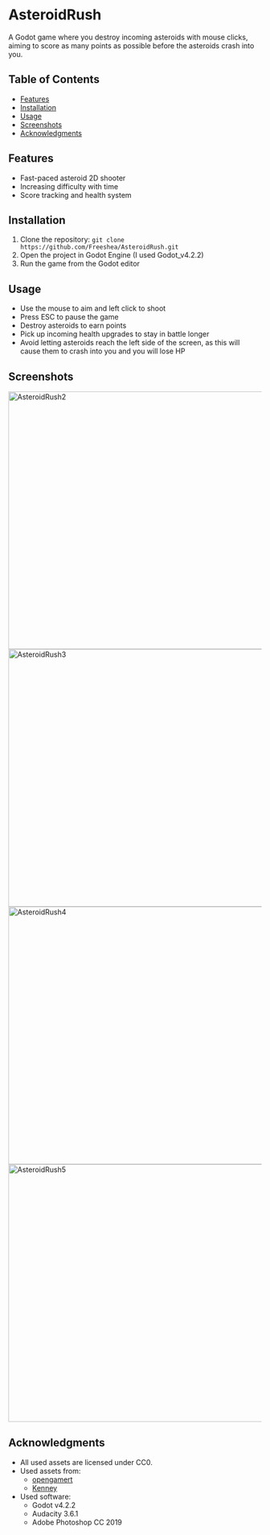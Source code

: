# AsteroidRush
A Godot game where you destroy incoming asteroids with mouse clicks, aiming to score as many points as possible before the asteroids crash into you.

## Table of Contents
- [Features](#features)
- [Installation](#installation)
- [Usage](#usage)
- [Screenshots](#screenshots)
- [Acknowledgments](#acknowledgments)

## Features
- Fast-paced asteroid 2D shooter
- Increasing difficulty with time
- Score tracking and health system

## Installation
1. Clone the repository: `git clone https://github.com/Freeshea/AsteroidRush.git`
2. Open the project in Godot Engine (I used Godot_v4.2.2)
3. Run the game from the Godot editor

## Usage
- Use the mouse to aim and left click to shoot
- Press ESC to pause the game
- Destroy asteroids to earn points
- Pick up incoming health upgrades to stay in battle longer
- Avoid letting asteroids reach the left side of the screen, as this will cause them to crash into you and you will lose HP

## Screenshots

<div align="center>
  <img src="https://github.com/user-attachments/assets/3980132d-3bb5-4edf-a595-aa81e84b477b" alt="AsteroidRush1" width="512"/>
  <img src="https://github.com/user-attachments/assets/d8f2aa14-061c-457b-89ea-470b3672b731" alt="AsteroidRush2" width="512"/>
  <img src="https://github.com/user-attachments/assets/b0e88074-00ab-40d7-bfa7-47fd12547f0e" alt="AsteroidRush3" width="512"/>
  <img src="https://github.com/user-attachments/assets/315f97ac-c016-42fd-88d1-9644632d3580" alt="AsteroidRush4" width="512"/>
  <img src="https://github.com/user-attachments/assets/a549623c-5476-420d-a318-8b4a710cddaf" alt="AsteroidRush5" width="512"/>
</div>


## Acknowledgments
- All used assets are licensed under CC0.
- Used assets from:
  - [opengamert](https://opengameart.org/)
  - [Kenney](https://kenney.nl/assets)
- Used software:
  - Godot v4.2.2
  - Audacity 3.6.1
  - Adobe Photoshop CC 2019
